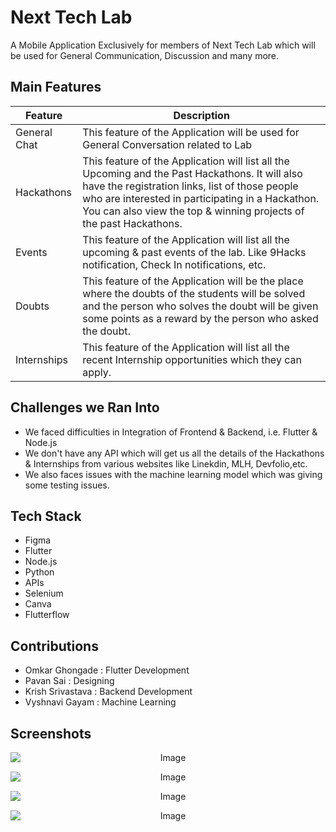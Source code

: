 # Next Tech Lab

A Mobile Application Exclusively for members of Next Tech Lab which will be used for General Communication, Discussion and many more.

## Main Features 
| Feature | Description |
| --- | --- |
| General Chat | This feature of the Application will be used for General Conversation related to Lab |
| Hackathons | This feature of the Application will list all the Upcoming and the Past Hackathons. It will also have the registration links, list of those people who are interested in participating in a Hackathon. You can also view the top & winning projects of the past Hackathons. |
| Events | This feature of the Application will list all the upcoming & past events of the lab. Like 9Hacks notification, Check In notifications, etc. |
| Doubts | This feature of the Application will be the place where the doubts of the students will be solved and the person who solves the doubt will be given some points as a reward by the person who asked the doubt. |
| Internships | This feature of the Application will list all the recent Internship opportunities which they can apply. |

## Challenges we Ran Into
- We faced difficulties in Integration of Frontend & Backend, i.e. Flutter & Node.js
- We don't have any API which will get us all the details of the Hackathons & Internships from various websites like Linekdin, MLH, Devfolio,etc.
- We also faces issues with the machine learning model which was giving some testing issues.

## Tech Stack
- Figma
- Flutter
- Node.js
- Python
- APIs
- Selenium
- Canva
- Flutterflow

## Contributions
- Omkar Ghongade : Flutter Development
- Pavan Sai : Designing
- Krish Srivastava : Backend Development
- Vyshnavi Gayam : Machine Learning

## Screenshots

<p align="center">
  <img src="https://user-images.githubusercontent.com/88375748/221326319-a245903a-e4cb-4881-a698-c288ded4a0f8.png" alt="Image" style="display:block; margin:auto;">
</p>

<p align="center">
  <img src="https://user-images.githubusercontent.com/88375748/221326370-b5eed479-992c-4904-aff8-b301c8c47882.png" alt="Image" style="display:block; margin:auto;">
</p>

<p align="center">
  <img src="https://user-images.githubusercontent.com/88375748/221326402-37b3e867-e4cb-488f-9c45-15d2b8a7a52c.png" alt="Image" style="display:block; margin:auto;">
</p>

<p align="center">
  <img src="https://user-images.githubusercontent.com/88375748/221326595-0f166436-378e-43e0-a960-8acb77a024c0.png" alt="Image" style="display:block; margin:auto;">
</p>


